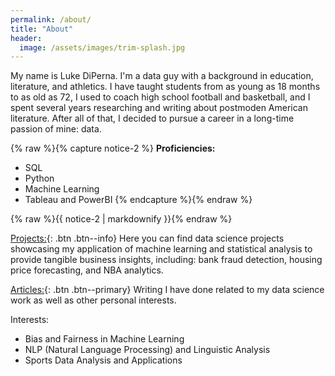 ```yaml
---
permalink: /about/
title: "About"
header:
  image: /assets/images/trim-splash.jpg 
---
```


My name is Luke DiPerna. I'm a data guy with a background in education, literature, and athletics. I have taught students from as young as 18 months to as old as 72, I used to coach high school football and basketball, and I spent several years researching and writing about postmoden American literature. After all of that, I decided to pursue a career in a long-time passion of mine: data.

<!-- **Proficiencies:**
* SQL
* Python
* Machine Learning
* Tableau and PowerBI
 {: .notice--success} -->
{% raw %}{% capture notice-2 %}
**Proficiencies:**
* SQL
* Python
* Machine Learning
* Tableau and PowerBI
{% endcapture %}{% endraw %}

<div class="notice">{% raw %}{{ notice-2 | markdownify }}{% endraw %}</div>

[Projects:](#https://luke-lite.github.io/projects/){: .btn .btn--info} Here you can find data science projects showcasing my application of machine learning and statistical analysis to provide tangible business insights, including: bank fraud detection, housing price forecasting, and NBA analytics.

[Articles:](#https://luke-lite.github.io/posts/){: .btn .btn--primary} Writing I have done related to my data science work as well as other personal interests.

Interests:
  - Bias and Fairness in Machine Learning
  - NLP (Natural Language Processing) and Linguistic Analysis
  - Sports Data Analysis and Applications

<!-- You can also find me at:
  - Github
  - Email
  - Twitter
 -->

